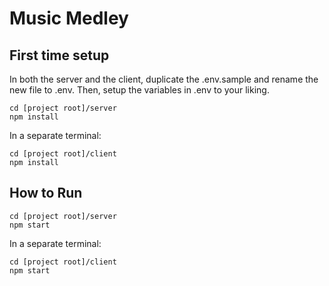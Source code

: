 # Music Medley

## First time setup

In both the server and the client, duplicate the .env.sample and rename the new file to .env.
Then, setup the variables in .env to your liking.

```shell
cd [project root]/server
npm install
```

In a separate terminal:

```shell
cd [project root]/client
npm install
```

## How to Run

```shell
cd [project root]/server
npm start
```

In a separate terminal:

```shell
cd [project root]/client
npm start
```
